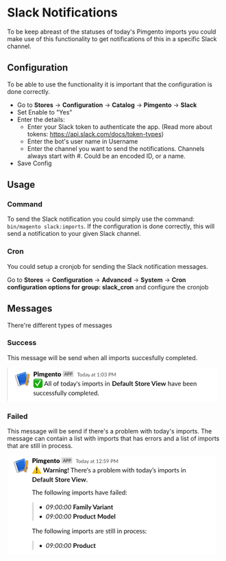 # Slack Notifications

To be keep abreast of the statuses of today's Pimgento imports you could make use of this functionality to get 
notifications of this in a specific Slack channel.

## Configuration
To be able to use the functionality it is important that the configuration is done correctly.

* Go to **Stores** -> **Configuration** -> **Catalog** -> **Pimgento** -> **Slack**
* Set Enable to "Yes"
* Enter the details:
    * Enter your Slack token to authenticate the app. (Read more about tokens: https://api.slack.com/docs/token-types)
    * Enter the bot's user name in Username
    * Enter the channel you want to send the notifications. Channels always start with #. Could be an encoded ID, or a name.
* Save Config

## Usage
### Command
To send the Slack notification you could simply use the command: `bin/magento slack:imports`. If the configuration is done
correctly, this will send a notification to your given Slack channel.

### Cron
You could setup a cronjob for sending the Slack notification messages. 

Go to **Stores** -> **Configuration** -> **Advanced** -> **System** -> **Cron configuration options for group: slack_cron** and configure the cronjob

## Messages
There're different types of messages

### Success

This message will be send when all imports succesfully completed.

![pimgento_slack_success](Pimgento_Slack_Success.png)

### Failed
This message will be send if there's a problem with today's imports. The message can contain a list with
imports that has errors and a list of imports that are still in process.

![pimgento_slack_failed](Pimgento_Slack_Failed.png)
